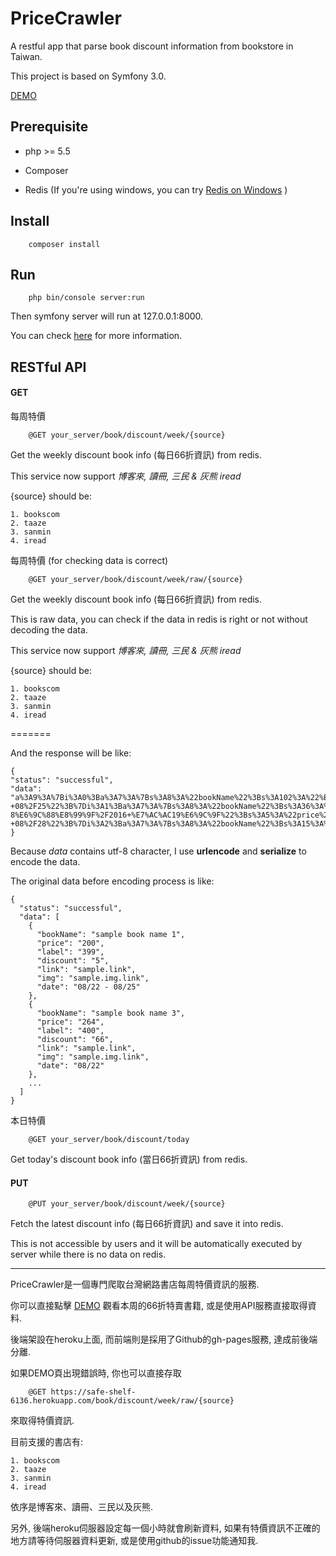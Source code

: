 PriceCrawler
====

A restful app that parse book discount information from bookstore in Taiwan.

This project is based on Symfony 3.0.


[DEMO](http://maja-lin.github.io/PriceCrawler/WeeklyDiscount.html)

## Prerequisite
+   php >= 5.5

+   Composer

+   Redis  (If you're using windows, you can try [Redis on Windows](https://github.com/MSOpenTech/redis) )


## Install

        composer install

## Run

        php bin/console server:run

Then symfony server will run at 127.0.0.1:8000.

You can check [here](http://symfony.com/doc/current/book/installation.html#running-the-symfony-application) for more information.


## RESTful API

####   GET ###

每周特價

        @GET your_server/book/discount/week/{source}

Get the weekly discount book info (每日66折資訊) from redis.

This service now support *博客來, 讀冊, 三民 & 灰熊 iread*

{source} should be:

    1. bookscom
    2. taaze
    3. sanmin
    4. iread

每周特價 (for checking data is correct)

        @GET your_server/book/discount/week/raw/{source}

Get the weekly discount book info (每日66折資訊) from redis.

This is raw data, you can check if the data in redis is right or not without decoding the data.

This service now support *博客來, 讀冊, 三民 & 灰熊 iread*

{source} should be:

    1. bookscom
    2. taaze
    3. sanmin
    4. iread



=======

And the response will be like:

    {
    "status": "successful",
    "data": "a%3A9%3A%7Bi%3A0%3Ba%3A7%3A%7Bs%3A8%3A%22bookName%22%3Bs%3A102%3A%22%E5%BE%B9%E5%BA%95%E7%9C%8B%E6%87%82%E8%87%AA%E8%A1%8C%E8%BB%8A%E5%8A%9F%E7%8E%87%E8%A8%93%E7%B7%B4%E6%95%B8%E6%93%9A%EF%BC%9A%E9%80%8F%E9%81%8E%E5%8A%9F%E7%8E%87%E8%A8%88%E8%88%87WKO%E7%9A%84%E7%9B%A3%E6%8E%A7%E5%92%8C%E5%88%86%E6%9E%90%EF%BC%8C%E6%8F%90%E5%8D%87%E9%A8%8E%E4%B9%98%E5%AF%A6%E5%8A%9B%22%3Bs%3A5%3A%22price%22%3Bs%3A3%3A%22200%22%3Bs%3A5%3A%22label%22%3Bs%3A3%3A%22399%22%3Bs%3A8%3A%22discount%22%3Bs%3A1%3A%225%22%3Bs%3A4%3A%22link%22%3Bs%3A45%3A%22http%3A%2F%2Fwww.taaze.tw%2Fsing.html%3Fpid%3D14100018666%22%3Bs%3A3%3A%22img%22%3Bs%3A56%3A%22http%3A%2F%2Fmedia.taaze.tw%2FshowLargeImage.html%3Fsc%3D14100018666%22%3Bs%3A4%3A%22date%22%3Bs%3A13%3A%2208%2F22+-+08%2F25%22%3B%7Di%3A1%3Ba%3A7%3A%7Bs%3A8%3A%22bookName%22%3Bs%3A36%3A%22%E6%97%A9%E5%AE%89%E5%81%A5%E5%BA%B7+7-8%E6%9C%88%E8%99%9F%2F2016+%E7%AC%AC19%E6%9C%9F%22%3Bs%3A5%3A%22price%22%3Bs%3A2%3A%2250%22%3Bs%3A5%3A%22label%22%3Bs%3A2%3A%2299%22%3Bs%3A8%3A%22discount%22%3Bs%3A1%3A%225%22%3Bs%3A4%3A%22link%22%3Bs%3A45%3A%22http%3A%2F%2Fwww.taaze.tw%2Fsing.html%3Fpid%3D25100004372%22%3Bs%3A3%3A%22img%22%3Bs%3A56%3A%22http%3A%2F%2Fmedia.taaze.tw%2FshowLargeImage.html%3Fsc%3D25100004372%22%3Bs%3A4%3A%22date%22%3Bs%3A13%3A%2208%2F26+-+08%2F28%22%3B%7Di%3A2%3Ba%3A7%3A%7Bs%3A8%3A%22bookName%22%3Bs%3A15%3A%22%E5%B7%B4%E6%8B%BF%E9%A6%AC%E6%96%87%E4%BB%B6%22%3Bs%3A5%3A%22price%22%3Bs%3A3%3A%22264%22%3Bs%3A5%3A%22label%22%3Bs%3A3%3A%22400%22%3Bs%3A8%3A%22discount%22%3Bs%3A2%3A%2266%22%3Bs%3A4%3A%22link%22%3Bs%3A45%3A%22http%3A%2F%2Fwww.taaze.tw%2Fsing.html%3Fpid%3D11100782682%22%3Bs%3A3%3A%22img%22%3Bs%3A56%3A%22http%3A%2F%2Fmedia.taaze.tw%2FshowLargeImage.html%3Fsc%3D11100782682%22%3Bs%3A4%3A%22date%22%3Bs%3A5%3A%2208%2F22%22%3B%7Di%3A3%3Ba%3A7%3A%7Bs%3A8%3A%22bookName%22%3Bs%3A27%3A%22%E6%94%B9%E8%AE%8A%E8%A1%97%E5%8D%80%E7%9A%84%E7%8D%A8%E7%AB%8B%E5%B0%8F%E5%BA%97%22%3Bs%3A5%3A%22price%22%3Bs%3A3%3A%22185%22%3Bs%3A5%3A%22label%22%3Bs%3A3%3A%22280%22%3Bs%3A8%3A%22discount%22%3Bs%3A2%3A%2266%22%3Bs%3A4%3A%22link%22%3Bs%3A45%3A%22http%3A%2F%2Fwww.taaze.tw%2Fsing.html%3Fpid%3D11100768934%22%3Bs%3A3%3A%22img%22%3Bs%3A56%3A%22http%3A%2F%2Fmedia.taaze.tw%2FshowLargeImage.html%3Fsc%3D11100768934%22%3Bs%3A4%3A%22date%22%3Bs%3A5%3A%2208%2F23%22%3B%7Di%3A4%3Ba%3A7%3A%7Bs%3A8%3A%22bookName%22%3Bs%3A27%3A%22%E9%82%A3%E5%B9%B4%E6%98%A5%E5%A4%A9%EF%BC%8C%E5%9C%A8%E8%BB%8A%E8%AB%BE%E6%AF%94%22%3Bs%3A5%3A%22price%22%3Bs%3A3%3A%22383%22%3Bs%3A5%3A%22label%22%3Bs%3A3%3A%22580%22%3Bs%3A8%3A%22discount%22%3Bs%3A2%3A%2266%22%3Bs%3A4%3A%22link%22%3Bs%3A45%3A%22http%3A%2F%2Fwww.taaze.tw%2Fsing.html%3Fpid%3D11100778348%22%3Bs%3A3%3A%22img%22%3Bs%3A56%3A%22http%3A%2F%2Fmedia.taaze.tw%2FshowLargeImage.html%3Fsc%3D11100778348%22%3Bs%3A4%3A%22date%22%3Bs%3A5%3A%2208%2F24%22%3B%7Di%3A5%3Ba%3A7%3A%7Bs%3A8%3A%22bookName%22%3Bs%3A48%3A%22%E6%84%9B%E7%9A%84%E8%83%BD%E9%87%8F%EF%BC%9A%E6%B4%BB%E5%8C%96%E8%A6%AA%E5%AF%86%E9%97%9C%E4%BF%82%E7%9A%84%E8%83%BD%E9%87%8F%E7%99%82%E6%B3%95%22%3Bs%3A5%3A%22price%22%3Bs%3A3%3A%22422%22%3Bs%3A5%3A%22label%22%3Bs%3A3%3A%22640%22%3Bs%3A8%3A%22discount%22%3Bs%3A2%3A%2266%22%3Bs%3A4%3A%22link%22%3Bs%3A45%3A%22http%3A%2F%2Fwww.taaze.tw%2Fsing.html%3Fpid%3D11100761543%22%3Bs%3A3%3A%22img%22%3Bs%3A56%3A%22http%3A%2F%2Fmedia.taaze.tw%2FshowLargeImage.html%3Fsc%3D11100761543%22%3Bs%3A4%3A%22date%22%3Bs%3A5%3A%2208%2F25%22%3B%7Di%3A6%3Ba%3A7%3A%7Bs%3A8%3A%22bookName%22%3Bs%3A39%3A%22%E4%B8%8A%E7%8F%AD%E4%B8%8D%E5%9B%A7%EF%BC%9A%E8%81%B7%E5%A0%B4%E5%BF%85%E5%82%99%E6%B3%95%E5%BE%8B%E5%B8%B8%E8%AD%98%22%3Bs%3A5%3A%22price%22%3Bs%3A3%3A%22238%22%3Bs%3A5%3A%22label%22%3Bs%3A3%3A%22360%22%3Bs%3A8%3A%22discount%22%3Bs%3A2%3A%2266%22%3Bs%3A4%3A%22link%22%3Bs%3A45%3A%22http%3A%2F%2Fwww.taaze.tw%2Fsing.html%3Fpid%3D11100779394%22%3Bs%3A3%3A%22img%22%3Bs%3A56%3A%22http%3A%2F%2Fmedia.taaze.tw%2FshowLargeImage.html%3Fsc%3D11100779394%22%3Bs%3A4%3A%22date%22%3Bs%3A5%3A%2208%2F26%22%3B%7Di%3A7%3Ba%3A7%3A%7Bs%3A8%3A%22bookName%22%3Bs%3A33%3A%22%E6%96%B0%E8%AD%AF%E2%80%A7%E5%8F%A4%E6%96%87%E8%A7%80%E6%AD%A2%EF%BD%9B%E6%96%B0%E7%89%88%EF%BD%9D%22%3Bs%3A5%3A%22price%22%3Bs%3A3%3A%22164%22%3Bs%3A5%3A%22label%22%3Bs%3A3%3A%22249%22%3Bs%3A8%3A%22discount%22%3Bs%3A2%3A%2266%22%3Bs%3A4%3A%22link%22%3Bs%3A45%3A%22http%3A%2F%2Fwww.taaze.tw%2Fsing.html%3Fpid%3D11100777353%22%3Bs%3A3%3A%22img%22%3Bs%3A56%3A%22http%3A%2F%2Fmedia.taaze.tw%2FshowLargeImage.html%3Fsc%3D11100777353%22%3Bs%3A4%3A%22date%22%3Bs%3A5%3A%2208%2F27%22%3B%7Di%3A8%3Ba%3A7%3A%7Bs%3A8%3A%22bookName%22%3Bs%3A48%3A%22%E6%A8%82%E9%81%8A%E9%97%9C%E8%A5%BF%EF%BC%9A%E5%A4%A7%E9%98%AA%EF%BC%8E%E4%BA%AC%E9%83%BD%EF%BC%8E%E7%A5%9E%E6%88%B6%EF%BC%8E%E5%A5%88%E8%89%AF%22%3Bs%3A5%3A%22price%22%3Bs%3A3%3A%22231%22%3Bs%3A5%3A%22label%22%3Bs%3A3%3A%22350%22%3Bs%3A8%3A%22discount%22%3Bs%3A2%3A%2266%22%3Bs%3A4%3A%22link%22%3Bs%3A45%3A%22http%3A%2F%2Fwww.taaze.tw%2Fsing.html%3Fpid%3D11100725757%22%3Bs%3A3%3A%22img%22%3Bs%3A56%3A%22http%3A%2F%2Fmedia.taaze.tw%2FshowLargeImage.html%3Fsc%3D11100725757%22%3Bs%3A4%3A%22date%22%3Bs%3A5%3A%2208%2F28%22%3B%7D%7D"
    }

Because *data* contains utf-8 character, I use **urlencode** and **serialize** to encode the data.

The original data before encoding process is like:

    {
      "status": "successful",
      "data": [
        {
          "bookName": "sample book name 1",
          "price": "200",
          "label": "399",
          "discount": "5",
          "link": "sample.link",
          "img": "sample.img.link",
          "date": "08/22 - 08/25"
        },
        {
          "bookName": "sample book name 3",
          "price": "264",
          "label": "400",
          "discount": "66",
          "link": "sample.link",
          "img": "sample.img.link",
          "date": "08/22"
        },
        ...
      ]
    }




本日特價

        @GET your_server/book/discount/today

Get today's discount book info (當日66折資訊) from redis.


####   PUT ###
        @PUT your_server/book/discount/week/{source}

Fetch the latest discount info (每日66折資訊) and save it into redis.

This is not accessible by users and it will be automatically executed by server while there is no data on redis.



***

PriceCrawler是一個專門爬取台灣網路書店每周特價資訊的服務.

你可以直接點擊 [DEMO](http://maja-lin.github.io/PriceCrawler/WeeklyDiscount.html) 觀看本周的66折特賣書籍, 或是使用API服務直接取得資料.

後端架設在heroku上面, 而前端則是採用了Github的gh-pages服務, 達成前後端分離.

如果DEMO頁出現錯誤時, 你也可以直接存取

        @GET https://safe-shelf-6136.herokuapp.com/book/discount/week/raw/{source}

來取得特價資訊.

目前支援的書店有:


    1. bookscom
    2. taaze
    3. sanmin
    4. iread

依序是博客來、讀冊、三民以及灰熊.

另外, 後端heroku伺服器設定每一個小時就會刷新資料, 如果有特價資訊不正確的地方請等待伺服器資料更新, 或是使用github的issue功能通知我.
